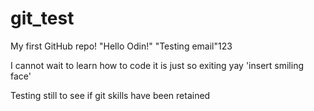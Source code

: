 # git_test
My first GitHub repo!
"Hello Odin!"
"Testing email"123

I cannot wait to learn how to code
it is just so exiting
yay 'insert smiling face'

Testing still to see if git skills have been retained